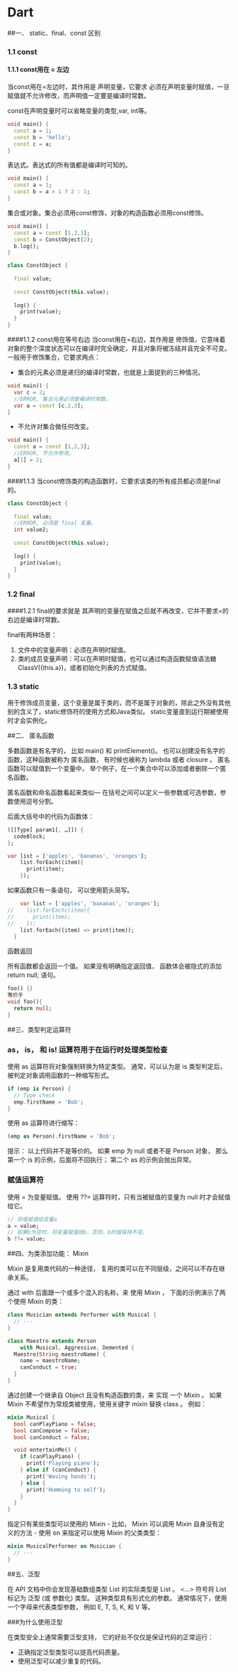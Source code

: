 # Dart

##一、 static、final、const 区别

### 1.1 const
#### 1.1.1 const用在 = 左边
当const用在=左边时，其作用是 声明变量，它要求 必须在声明变量时赋值，一旦赋值就不允许修改，而声明值一定要是编译时常数。

const在声明变量时可以省略变量的类型,var, int等。

```dart
void main() {
  const a = 1;
  const b = 'hello';
  const c = a;
}
```

表达式。表达式的所有值都是编译时可知的。

```dart
void main() {
  const a = 1;
  const b = a > 1 ? 2 : 1;
}
```

集合或对象。集合必须用const修饰，对象的构造函数必须用const修饰。

```dart
void main() {
  const a = const [1,2,3];
  const b = ConstObject(2);
  b.log();
}

class ConstObject {
  
  final value;
  
  const ConstObject(this.value);
  
  log() {
    print(value);
  }
}
```

####1.1.2 const用在等号右边
当const用在=右边，其作用是 修饰值，它意味着对象的整个深度状态可以在编译时完全确定，并且对象将被冻结并且完全不可变。
一般用于修饰集合，它要求两点：

* 集合的元素必须是递归的编译时常数，也就是上面提到的三种情况。

```dart
void main() {
  var c = 2;
  //ERROR, 集合元素必须是编译时常数。
  var a = const [c,2,3];
}
```
* 不允许对集合做任何改变。

```dart
void main() {
  const a = const [1,2,3];
  //ERROR, 不允许修改。
  a[1] = 2;
}
```
####1.1.3 当const修饰类的构造函数时，它要求该类的所有成员都必须是final的。

```dart
class ConstObject {
  
  final value;
  //ERROR, 必须是 final 变量。
  int value2;
  
  const ConstObject(this.value);
  
  log() {
    print(value);
  }
}
```

### 1.2 final

####1.2.1 final的要求就是 其声明的变量在赋值之后就不再改变，它并不要求=的右边是编译时常数。

final有两种场景：

1.  文件中的变量声明：必须在声明时赋值。
2. 类的成员变量声明：可以在声明时赋值，也可以通过构造函数赋值语法糖ClassV({this.a})，或者初始化列表的方式赋值。

### 1.3 static

用于修饰成员变量，这个变量是属于类的，而不是属于对象的，除此之外没有其他别的含义了，static修饰符的使用方式和Java类似。 static变量直到运行期被使用时才会实例化。
	
##二、 匿名函数

多数函数是有名字的， 比如 main() 和 printElement()。 也可以创建没有名字的函数，这种函数被称为 匿名函数， 有时候也被称为 lambda 或者 closure 。 匿名函数可以赋值到一个变量中， 举个例子，在一个集合中可以添加或者删除一个匿名函数。

匿名函数和命名函数看起来类似— 在括号之间可以定义一些参数或可选参数，参数使用逗号分割。

后面大括号中的代码为函数体：

```dart
([[Type] param1[, …]]) {
  codeBlock;
};
```
```dart
var list = ['apples', 'bananas', 'oranges'];
    list.forEach((item){
      print(item);
    });
```

如果函数只有一条语句， 可以使用箭头简写。

```dart
    var list = ['apples', 'bananas', 'oranges'];
//    list.forEach((item){
//      print(item);
//    });
    list.forEach((item) => print(item));
  }
```

函数返回

所有函数都会返回一个值。 如果没有明确指定返回值， 函数体会被隐式的添加 return null; 语句。

```dart
foo() {} 
等价于
void foo(){
  return null;
}
```


##三、类型判定运算符
### as， is， 和 is! 运算符用于在运行时处理类型检查

使用 as 运算符将对象强制转换为特定类型。 通常，可以认为是 is 类型判定后，被判定对象调用函数的一种缩写形式。

```dart
if (emp is Person) {
  // Type check
  emp.firstName = 'Bob';
}
```
使用 as 运算符进行缩写：

```dart
(emp as Person).firstName = 'Bob';

```
提示： 以上代码并不是等价的。 如果 emp 为 null 或者不是 Person 对象， 那么第一个 is 的示例，后面将不回执行； 第二个 as 的示例会抛出异常。

### 赋值运算符

使用 = 为变量赋值。 使用 ??= 运算符时，只有当被赋值的变量为 null 时才会赋值给它。

```dart
// 将值赋值给变量a
a = value;
// 如果b为空时，将变量赋值给b，否则，b的值保持不变。
b ??= value;
```


##四、为类添加功能： Mixin

Mixin 是复用类代码的一种途径， 复用的类可以在不同层级，之间可以不存在继承关系。

通过 with 后面跟一个或多个混入的名称，来 使用 Mixin ， 下面的示例演示了两个使用 Mixin 的类：

```dart
class Musician extends Performer with Musical {
  // ···
}

class Maestro extends Person
    with Musical, Aggressive, Demented {
  Maestro(String maestroName) {
    name = maestroName;
    canConduct = true;
  }
}
```

通过创建一个继承自 Object 且没有构造函数的类，来 实现 一个 Mixin 。 如果 Mixin 不希望作为常规类被使用，使用关键字 mixin 替换 class 。 例如：

```dart
mixin Musical {
  bool canPlayPiano = false;
  bool canCompose = false;
  bool canConduct = false;

  void entertainMe() {
    if (canPlayPiano) {
      print('Playing piano');
    } else if (canConduct) {
      print('Waving hands');
    } else {
      print('Humming to self');
    }
  }
}
```

指定只有某些类型可以使用的 Mixin - 比如， Mixin 可以调用 Mixin 自身没有定义的方法 - 使用 on 来指定可以使用 Mixin 的父类类型：

```dart
mixin MusicalPerformer on Musician {
  // ···
}
```

##五、泛型

在 API 文档中你会发现基础数组类型 List 的实际类型是 List<E> 。 <…> 符号将 List 标记为 泛型 (或 参数化) 类型。 这种类型具有形式化的参数。 通常情况下，使用一个字母来代表类型参数， 例如 E, T, S, K, 和 V 等。

###为什么使用泛型

在类型安全上通常需要泛型支持， 它的好处不仅仅是保证代码的正常运行：

* 正确指定泛型类型可以提高代码质量。
* 使用泛型可以减少重复的代码。


















